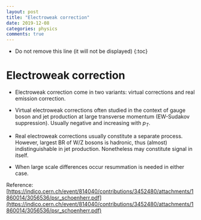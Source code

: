 ```yaml
---
layout: post
title: "Electroweak correction"
date: 2019-12-08
categories: physics
comments: true
---
```


* Do not remove this line (it will not be displayed)
{:toc}

# Electroweak correction

- Electroweak correction come in two variants: virtual corrections and real emission correction.

- Virtual electroweak corrections often studied in the context of gauge boson and jet production at large transverse momentum (EW-Sudakov suppression). Usually negative and increasing with $p_T$.

- Real electroweak corrections usually constitute a separate process. However, largest BR of W/Z bosons is hadronic, thus (almost) indistinguishable in jet production. Nonetheless may constitute signal in itself.

- When large scale differences occur resummation is needed in either case.

Reference: [https://indico.cern.ch/event/814040/contributions/3452480/attachments/1860014/3056536/psr_schoenherr.pdf](https://indico.cern.ch/event/814040/contributions/3452480/attachments/1860014/3056536/psr_schoenherr.pdf)

